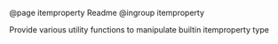 @page itemproperty Readme
@ingroup itemproperty 

Provide various utility functions to manipulate builtin itemproperty type
